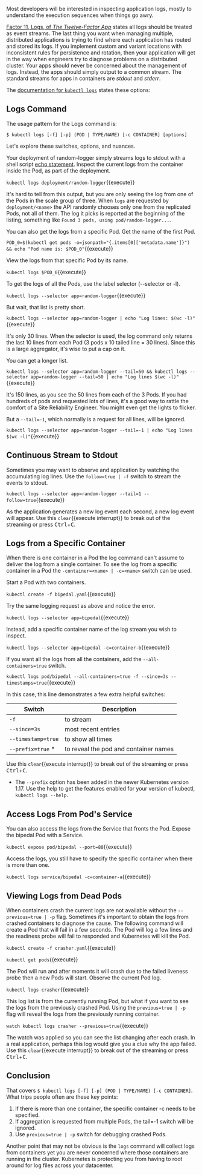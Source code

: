 Most developers will be interested in inspecting application logs, mostly to understand the execution sequences when things go awry.

[Factor 11, Logs, of _The Twelve-Factor App_](https://12factor.net/logs) states all logs should be treated as event streams. The last thing you want when managing multiple, distributed applications is trying to find where each application has routed and stored its logs. If you implement custom and variant locations with inconsistent rules for persistence and rotation, then your application will get in the way when engineers try to diagnose problems on a distributed cluster. Your apps should never be concerned about the management of logs. Instead, the apps should simply output to a common stream. The standard streams for apps in containers are _stdout_ and _stderr_.

The [documentation for `kubectl logs`](https://kubernetes.io/docs/reference/generated/kubectl/kubectl-commands#logs) states these options:

## Logs Command

The usage pattern for the Logs command is:

`$ kubectl logs [-f] [-p] (POD | TYPE/NAME) [-c CONTAINER] [options]`

Let's explore these switches, options, and nuances.

Your deployment of random-logger simply streams logs to stdout with a shell script [echo statement](https://github.com/chentex/random-logger/blob/master/entrypoint.sh). Inspect the current logs from the container inside the Pod, as part of the deployment.

`kubectl logs deployment/random-logger`{{execute}}

It's hard to tell from this output, but you are only seeing the log from one of the Pods in the scale group of three. When `logs` are requested by `deployment/<name>` the API randomly chooses only one from the replicated Pods, not all of them. The log it picks is reported at the beginning of the listing, something like `Found 3 pods, using pod/random-logger...`.

You can also get the logs from a specific Pod. Get the name of the first Pod.

`POD_0=$(kubectl get pods -o=jsonpath="{.items[0]['metadata.name']}") && echo "Pod name is: $POD_0"`{{execute}}

View the logs from that specific Pod by its name.

`kubectl logs $POD_0`{{execute}}

To get the logs of all the Pods, use the label selector (--selector or -l).

`kubectl logs --selector app=random-logger`{{execute}}

But wait, that list is pretty short.

`kubectl logs --selector app=random-logger | echo "Log lines: $(wc -l)"`{{execute}}

It's only 30 lines. When the selector is used, the log command only returns the last 10 lines from each Pod (3 pods x 10 tailed line = 30 lines). Since this is a large aggregator, it's wise to put a cap on it.

You can get a longer list.

`kubectl logs --selector app=random-logger --tail=50 && kubectl logs --selector app=random-logger --tail=50 | echo "Log lines $(wc -l)"`{{execute}}

It's 150 lines, as you see the 50 lines from each of the 3 Pods. If you had hundreds of pods and requested lots of lines, it's a good way to rattle the comfort of a Site Reliability Engineer. You might even get the lights to flicker.

But a `--tail=-1`, which normally is a request for all lines, will be ignored.

`kubectl logs --selector app=random-logger --tail=-1 | echo "Log lines $(wc -l)"`{{execute}}

## Continuous Stream to Stdout

Sometimes you may want to observe and application by watching the accumulating log lines. Use the `follow=true | -f` switch to stream the events to stdout.

`kubectl logs --selector app=random-logger --tail=1 --follow=true`{{execute}}

As the application generates a new log event each second, a new log event will appear. Use this ```clear```{{execute interrupt}} to break out of the streaming or press <kbd>Ctrl</kbd>+<kbd>C</kbd>.

## Logs from a Specific Container

When there is one container in a Pod the log command can't assume to deliver the log from a single container. To see the log from a specific container in a Pod the `-container=<name> | -c=<name>` switch can be used.

Start a Pod with two containers.

`kubectl create -f bipedal.yaml`{{execute}}

Try the same logging request as above and notice the error.

`kubectl logs --selector app=bipedal`{{execute}}

Instead, add a specific container name of the log stream you wish to inspect.

`kubectl logs --selector app=bipedal -c=container-b`{{execute}}

If you want all the logs from all the containers, add the `--all-containers=true` switch.

`kubectl logs pod/bipedal --all-containers=true -f --since=3s --timestamps=true`{{execute}}

In this case, this line demonstrates a few extra helpful switches:

| Switch              | Description                           |
|---------------------|---------------------------------------|
| `-f`                | to stream                             |
| `--since=3s`        | most recent entries                   |
| `--timestamp=true`  | to show all times                     |
| `--prefix=true` *   | to reveal the pod and container names |

Use this ```clear```{{execute interrupt}} to break out of the streaming or press <kbd>Ctrl</kbd>+<kbd>C</kbd>.

* The `--prefix` option has been added in the newer Kubernetes version 1.17. Use the help to get the features enabled for your version of kubectl, `kubectl logs --help`.

## Access Logs From Pod's Service

You can also access the logs from the Service that fronts the Pod. Expose the bipedal Pod with a Service.

`kubectl expose pod/bipedal --port=80`{{execute}}

Access the logs, you still have to specify the specific container when there is more than one.

`kubectl logs service/bipedal -c=container-a`{{execute}}

## Viewing Logs from Dead Pods

When containers crash the current logs are not available without the `--previous=true | -p` flag. Sometimes it's important to obtain the logs from crashed containers to diagnose the cause. The following command will create a Pod that will fail in a few seconds. The Pod will log a few lines and the readiness probe will fail to responded and Kubernetes will kill the Pod.

`kubectl create -f crasher.yaml`{{execute}}

`kubectl get pods`{{execute}}

The Pod will run and after moments it will crash due to the failed liveness probe then a new Pods will start. Observe the current Pod log.

`kubectl logs crasher`{{execute}}

This log list is from the currently running Pod, but what if you want to see the logs from the previously crashed Pod. Using the `previous=true | -p` flag will reveal the logs from the previously running container.

`watch kubectl logs crasher --previous=true`{{execute}}

The watch was applied so you can see the list changing after each crash. In a real application, perhaps this log would give you a clue why the app failed. Use this ```clear```{{execute interrupt}} to break out of the streaming or press <kbd>Ctrl</kbd>+<kbd>C</kbd>.

## Conclusion

That covers `$ kubectl logs [-f] [-p] (POD | TYPE/NAME) [-c CONTAINER]`. What trips people often are these key points:

1. If there is more than one container, the specific container -c needs to be specified.
1. If aggregation is requested from multiple Pods, the tail=-1 switch will be ignored.
1. Use `previous=true | -p` switch for debugging crashed Pods.

Another point that may not be obvious is the `logs` command will collect logs from containers yet you are never concerned where those containers are running in the cluster. Kubernetes is protecting you from having to root around for log files across your datacenter.
